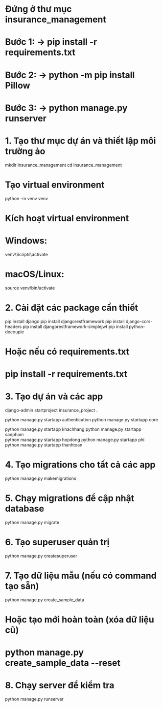 # Đứng ở thư mục insurance_management
# Bước 1: → pip install -r requirements.txt
# Bước 2: → python -m pip install Pillow
# Bước 3: → python manage.py runserver

<!--  -->
# 1. Tạo thư mục dự án và thiết lập môi trường ảo
mkdir insurance_management
cd insurance_management

# Tạo virtual environment
python -m venv venv

# Kích hoạt virtual environment
# Windows:
venv\Scripts\activate
# macOS/Linux:
source venv/bin/activate

# 2. Cài đặt các package cần thiết
pip install django
pip install djangorestframework
pip install django-cors-headers
pip install djangorestframework-simplejwt
pip install python-decouple

# Hoặc nếu có requirements.txt
# pip install -r requirements.txt

# 3. Tạo dự án và các app
django-admin startproject insurance_project .

python manage.py startapp authentication
python manage.py startapp core

python manage.py startapp khachhang
python manage.py startapp sanpham  
python manage.py startapp hopdong
python manage.py startapp phi
python manage.py startapp thanhtoan

# 4. Tạo migrations cho tất cả các app
python manage.py makemigrations

# 5. Chạy migrations để cập nhật database
python manage.py migrate

# 6. Tạo superuser quản trị
python manage.py createsuperuser

# 7. Tạo dữ liệu mẫu (nếu có command tạo sẵn)
python manage.py create_sample_data

# Hoặc tạo mới hoàn toàn (xóa dữ liệu cũ)
# python manage.py create_sample_data --reset

# 8. Chạy server để kiểm tra
python manage.py runserver
